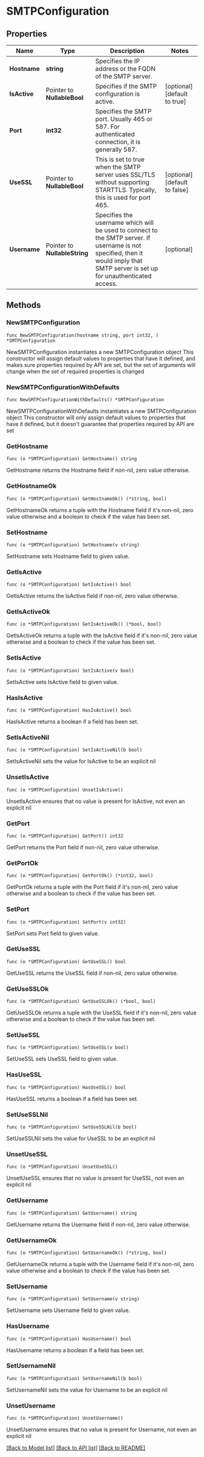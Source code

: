 # SMTPConfiguration

## Properties

Name | Type | Description | Notes
------------ | ------------- | ------------- | -------------
**Hostname** | **string** | Specifies the IP address or the FQDN of the SMTP server. | 
**IsActive** | Pointer to **NullableBool** | Specifies if the SMTP configuration is active. | [optional] [default to true]
**Port** | **int32** | Specifies the SMTP port. Usually 465 or 587. For authenticated connection, it is generally 587. | 
**UseSSL** | Pointer to **NullableBool** | This is set to true when the SMTP server uses SSL/TLS without supporting STARTTLS. Typically, this is used for port 465. | [optional] [default to false]
**Username** | Pointer to **NullableString** | Specifies the username which will be used to connect to the SMTP server. If username is not specified, then it would imply that SMTP server is set up for unauthenticated access. | [optional] 

## Methods

### NewSMTPConfiguration

`func NewSMTPConfiguration(hostname string, port int32, ) *SMTPConfiguration`

NewSMTPConfiguration instantiates a new SMTPConfiguration object
This constructor will assign default values to properties that have it defined,
and makes sure properties required by API are set, but the set of arguments
will change when the set of required properties is changed

### NewSMTPConfigurationWithDefaults

`func NewSMTPConfigurationWithDefaults() *SMTPConfiguration`

NewSMTPConfigurationWithDefaults instantiates a new SMTPConfiguration object
This constructor will only assign default values to properties that have it defined,
but it doesn't guarantee that properties required by API are set

### GetHostname

`func (o *SMTPConfiguration) GetHostname() string`

GetHostname returns the Hostname field if non-nil, zero value otherwise.

### GetHostnameOk

`func (o *SMTPConfiguration) GetHostnameOk() (*string, bool)`

GetHostnameOk returns a tuple with the Hostname field if it's non-nil, zero value otherwise
and a boolean to check if the value has been set.

### SetHostname

`func (o *SMTPConfiguration) SetHostname(v string)`

SetHostname sets Hostname field to given value.


### GetIsActive

`func (o *SMTPConfiguration) GetIsActive() bool`

GetIsActive returns the IsActive field if non-nil, zero value otherwise.

### GetIsActiveOk

`func (o *SMTPConfiguration) GetIsActiveOk() (*bool, bool)`

GetIsActiveOk returns a tuple with the IsActive field if it's non-nil, zero value otherwise
and a boolean to check if the value has been set.

### SetIsActive

`func (o *SMTPConfiguration) SetIsActive(v bool)`

SetIsActive sets IsActive field to given value.

### HasIsActive

`func (o *SMTPConfiguration) HasIsActive() bool`

HasIsActive returns a boolean if a field has been set.

### SetIsActiveNil

`func (o *SMTPConfiguration) SetIsActiveNil(b bool)`

 SetIsActiveNil sets the value for IsActive to be an explicit nil

### UnsetIsActive
`func (o *SMTPConfiguration) UnsetIsActive()`

UnsetIsActive ensures that no value is present for IsActive, not even an explicit nil
### GetPort

`func (o *SMTPConfiguration) GetPort() int32`

GetPort returns the Port field if non-nil, zero value otherwise.

### GetPortOk

`func (o *SMTPConfiguration) GetPortOk() (*int32, bool)`

GetPortOk returns a tuple with the Port field if it's non-nil, zero value otherwise
and a boolean to check if the value has been set.

### SetPort

`func (o *SMTPConfiguration) SetPort(v int32)`

SetPort sets Port field to given value.


### GetUseSSL

`func (o *SMTPConfiguration) GetUseSSL() bool`

GetUseSSL returns the UseSSL field if non-nil, zero value otherwise.

### GetUseSSLOk

`func (o *SMTPConfiguration) GetUseSSLOk() (*bool, bool)`

GetUseSSLOk returns a tuple with the UseSSL field if it's non-nil, zero value otherwise
and a boolean to check if the value has been set.

### SetUseSSL

`func (o *SMTPConfiguration) SetUseSSL(v bool)`

SetUseSSL sets UseSSL field to given value.

### HasUseSSL

`func (o *SMTPConfiguration) HasUseSSL() bool`

HasUseSSL returns a boolean if a field has been set.

### SetUseSSLNil

`func (o *SMTPConfiguration) SetUseSSLNil(b bool)`

 SetUseSSLNil sets the value for UseSSL to be an explicit nil

### UnsetUseSSL
`func (o *SMTPConfiguration) UnsetUseSSL()`

UnsetUseSSL ensures that no value is present for UseSSL, not even an explicit nil
### GetUsername

`func (o *SMTPConfiguration) GetUsername() string`

GetUsername returns the Username field if non-nil, zero value otherwise.

### GetUsernameOk

`func (o *SMTPConfiguration) GetUsernameOk() (*string, bool)`

GetUsernameOk returns a tuple with the Username field if it's non-nil, zero value otherwise
and a boolean to check if the value has been set.

### SetUsername

`func (o *SMTPConfiguration) SetUsername(v string)`

SetUsername sets Username field to given value.

### HasUsername

`func (o *SMTPConfiguration) HasUsername() bool`

HasUsername returns a boolean if a field has been set.

### SetUsernameNil

`func (o *SMTPConfiguration) SetUsernameNil(b bool)`

 SetUsernameNil sets the value for Username to be an explicit nil

### UnsetUsername
`func (o *SMTPConfiguration) UnsetUsername()`

UnsetUsername ensures that no value is present for Username, not even an explicit nil

[[Back to Model list]](../README.md#documentation-for-models) [[Back to API list]](../README.md#documentation-for-api-endpoints) [[Back to README]](../README.md)



